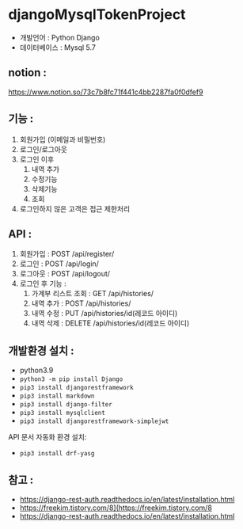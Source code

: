 # djangoMysqlTokenProject

- 개발언어 :  Python Django
- 데이터베이스 : Mysql 5.7


## notion : 
https://www.notion.so/73c7b8fc71f441c4bb2287fa0f0dfef9


## 기능 :
1. 회원가입 (이메일과 비밀번호)
2. 로그인/로그아웃 
3. 로그인 이후 
    1. 내역 추가 
    2. 수정기능
    3. 삭제기능 
    4. 조회
4. 로그인하지 않은 고객은 접근 제한처리


## API :
1. 회원가입 : POST  /api/register/
2. 로그인 : POST /api/login/
3. 로그아웃 : POST  /api/logout/
4. 로그인 후 기능 :
    1. 가계부 리스트 조회 : GET  /api/histories/
    2. 내역 추가 : POST  /api/histories/
    3. 내역 수정 : PUT   /api/histories/id(레코드 아이디)
    4. 내역 삭제 : DELETE   /api/histories/id(레코드 아이디)
    
    

## 개발환경 설치 : 
- python3.9 
- `python3 -m pip install Django`
- `pip3 install djangorestframework`
- `pip3 install markdown`
- `pip3 install django-filter`
- `pip3 install mysqlclient`
- `pip3 install djangorestframework-simplejwt`

API 문서 자동화 환경 설치: 
- `pip3 install drf-yasg`
    
    
    
## 참고 : 
- https://django-rest-auth.readthedocs.io/en/latest/installation.html
- https://freekim.tistory.com/8](https://freekim.tistory.com/8
- https://django-rest-auth.readthedocs.io/en/latest/installation.html

